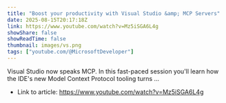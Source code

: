 ```yaml
---
title: "Boost your productivity with Visual Studio &amp; MCP Servers"
date: 2025-08-15T20:17:18Z
link: https://www.youtube.com/watch?v=Mz5iSGA6L4g
showShare: false
showReadTime: false
thumbnail: images/vs.png
tags: ["youtube.com/@MicrosoftDeveloper"]
---
```

Visual Studio now speaks MCP. In this fast-paced session you'll learn how the IDE's new Model Context Protocol tooling turns ...

- Link to article: https://www.youtube.com/watch?v=Mz5iSGA6L4g